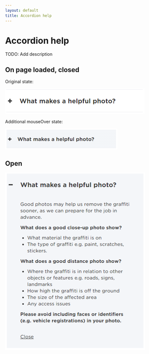 ```yaml
---
layout: default
title: Accordion help
---
```


# Accordion help

TODO: Add description

## On page loaded, closed

Original state:

![Accordion Closed](img/accordion_closed.png)

Additional mouseOver state:

![Accordion Hover](img/accordion_hover.png)

## Open

![Accordion Open](img/accordion_open.png)
